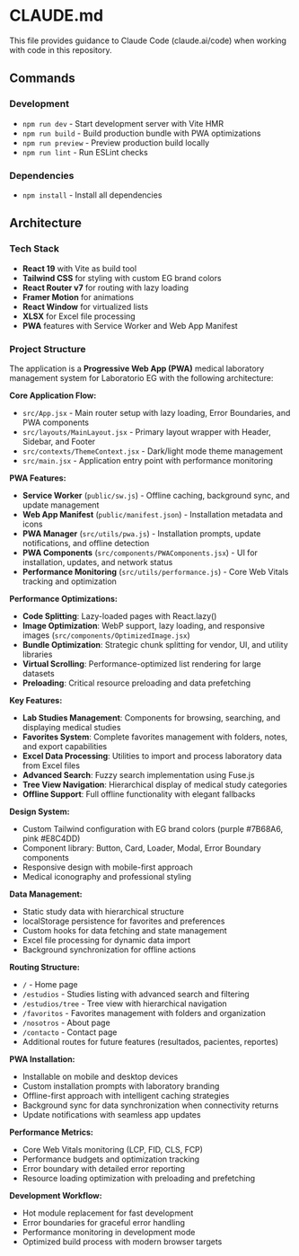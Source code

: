 # CLAUDE.md

This file provides guidance to Claude Code (claude.ai/code) when working with code in this repository.

## Commands

### Development
- `npm run dev` - Start development server with Vite HMR
- `npm run build` - Build production bundle with PWA optimizations
- `npm run preview` - Preview production build locally
- `npm run lint` - Run ESLint checks

### Dependencies
- `npm install` - Install all dependencies

## Architecture

### Tech Stack
- **React 19** with Vite as build tool
- **Tailwind CSS** for styling with custom EG brand colors
- **React Router v7** for routing with lazy loading
- **Framer Motion** for animations
- **React Window** for virtualized lists
- **XLSX** for Excel file processing
- **PWA** features with Service Worker and Web App Manifest

### Project Structure
The application is a **Progressive Web App (PWA)** medical laboratory management system for Laboratorio EG with the following architecture:

**Core Application Flow:**
- `src/App.jsx` - Main router setup with lazy loading, Error Boundaries, and PWA components
- `src/layouts/MainLayout.jsx` - Primary layout wrapper with Header, Sidebar, and Footer
- `src/contexts/ThemeContext.jsx` - Dark/light mode theme management
- `src/main.jsx` - Application entry point with performance monitoring

**PWA Features:**
- **Service Worker** (`public/sw.js`) - Offline caching, background sync, and update management
- **Web App Manifest** (`public/manifest.json`) - Installation metadata and icons
- **PWA Manager** (`src/utils/pwa.js`) - Installation prompts, update notifications, and offline detection
- **PWA Components** (`src/components/PWAComponents.jsx`) - UI for installation, updates, and network status
- **Performance Monitoring** (`src/utils/performance.js`) - Core Web Vitals tracking and optimization

**Performance Optimizations:**
- **Code Splitting**: Lazy-loaded pages with React.lazy()
- **Image Optimization**: WebP support, lazy loading, and responsive images (`src/components/OptimizedImage.jsx`)
- **Bundle Optimization**: Strategic chunk splitting for vendor, UI, and utility libraries
- **Virtual Scrolling**: Performance-optimized list rendering for large datasets
- **Preloading**: Critical resource preloading and data prefetching

**Key Features:**
- **Lab Studies Management**: Components for browsing, searching, and displaying medical studies
- **Favorites System**: Complete favorites management with folders, notes, and export capabilities
- **Excel Data Processing**: Utilities to import and process laboratory data from Excel files
- **Advanced Search**: Fuzzy search implementation using Fuse.js
- **Tree View Navigation**: Hierarchical display of medical study categories
- **Offline Support**: Full offline functionality with elegant fallbacks

**Design System:**
- Custom Tailwind configuration with EG brand colors (purple #7B68A6, pink #E8C4DD)
- Component library: Button, Card, Loader, Modal, Error Boundary components
- Responsive design with mobile-first approach
- Medical iconography and professional styling

**Data Management:**
- Static study data with hierarchical structure
- localStorage persistence for favorites and preferences
- Custom hooks for data fetching and state management
- Excel file processing for dynamic data import
- Background synchronization for offline actions

**Routing Structure:**
- `/` - Home page
- `/estudios` - Studies listing with advanced search and filtering
- `/estudios/tree` - Tree view with hierarchical navigation
- `/favoritos` - Favorites management with folders and organization
- `/nosotros` - About page
- `/contacto` - Contact page
- Additional routes for future features (resultados, pacientes, reportes)

**PWA Installation:**
- Installable on mobile and desktop devices
- Custom installation prompts with laboratory branding
- Offline-first approach with intelligent caching strategies
- Background sync for data synchronization when connectivity returns
- Update notifications with seamless app updates

**Performance Metrics:**
- Core Web Vitals monitoring (LCP, FID, CLS, FCP)
- Performance budgets and optimization tracking
- Error boundary with detailed error reporting
- Resource loading optimization with preloading and prefetching

**Development Workflow:**
- Hot module replacement for fast development
- Error boundaries for graceful error handling
- Performance monitoring in development mode
- Optimized build process with modern browser targets